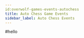 ```yaml
---
id:overwolf-games-events-autochess
title: Auto Chess Game Events
sidebar_label: Auto Chess Events
---
```


#hello
